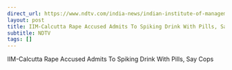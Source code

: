 ```yaml
---
direct_url: https://www.ndtv.com/india-news/indian-institute-of-management-calcutta-rape-accused-admits-to-spiking-drink-with-pills-say-cops-8871973
layout: post
title: IIM-Calcutta Rape Accused Admits To Spiking Drink With Pills, Say Cops
subtitle: NDTV
tags: []
---
```


IIM-Calcutta Rape Accused Admits To Spiking Drink With Pills, Say Cops
